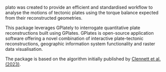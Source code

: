 plato was created to provide an efficient and standardised workflow to analyse the motions of tectonic plates using the torque balance expected from their reconstructed geometries.

This package leverages GPlately to interrogate quantitative plate reconstructions built using GPlates. GPlates is open-source application software offering a novel combination of interactive plate-tectonic reconstructions, geographic information system functionality and raster data visualisation.

The package is based on the algorithm initially published by [Clennett et al. (2023)](https://www.nature.com/articles/s41598-023-37117-w).